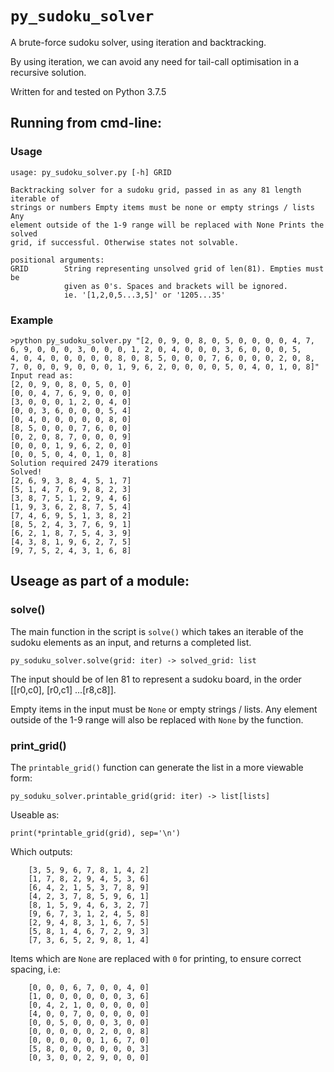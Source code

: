 # `py_sudoku_solver`

A brute-force sudoku solver, using iteration and backtracking.

By using iteration, we can avoid any need for tail-call optimisation in a recursive solution.

Written for and tested on Python 3.7.5

## Running from cmd-line:

### Usage
    usage: py_sudoku_solver.py [-h] GRID

    Backtracking solver for a sudoku grid, passed in as any 81 length iterable of
    strings or numbers Empty items must be none or empty strings / lists Any
    element outside of the 1-9 range will be replaced with None Prints the solved
    grid, if successful. Otherwise states not solvable.

    positional arguments:
    GRID        String representing unsolved grid of len(81). Empties must be
                given as 0's. Spaces and brackets will be ignored.
                ie. '[1,2,0,5...3,5]' or '1205...35'


### Example
    >python py_sudoku_solver.py "[2, 0, 9, 0, 8, 0, 5, 0, 0, 0, 0, 4, 7, 6, 9, 0, 0, 0, 3, 0, 0, 0, 1, 2, 0, 4, 0, 0, 0, 3, 6, 0, 0, 0, 5, 
    4, 0, 4, 0, 0, 0, 0, 0, 8, 0, 8, 5, 0, 0, 0, 7, 6, 0, 0, 0, 2, 0, 8, 7, 0, 0, 0, 9, 0, 0, 0, 1, 9, 6, 2, 0, 0, 0, 0, 5, 0, 4, 0, 1, 0, 8]"
    Input read as:
    [2, 0, 9, 0, 8, 0, 5, 0, 0]
    [0, 0, 4, 7, 6, 9, 0, 0, 0]
    [3, 0, 0, 0, 1, 2, 0, 4, 0]
    [0, 0, 3, 6, 0, 0, 0, 5, 4]
    [0, 4, 0, 0, 0, 0, 0, 8, 0]
    [8, 5, 0, 0, 0, 7, 6, 0, 0]
    [0, 2, 0, 8, 7, 0, 0, 0, 9]
    [0, 0, 0, 1, 9, 6, 2, 0, 0]
    [0, 0, 5, 0, 4, 0, 1, 0, 8]
    Solution required 2479 iterations
    Solved!
    [2, 6, 9, 3, 8, 4, 5, 1, 7]
    [5, 1, 4, 7, 6, 9, 8, 2, 3]
    [3, 8, 7, 5, 1, 2, 9, 4, 6]
    [1, 9, 3, 6, 2, 8, 7, 5, 4]
    [7, 4, 6, 9, 5, 1, 3, 8, 2]
    [8, 5, 2, 4, 3, 7, 6, 9, 1]
    [6, 2, 1, 8, 7, 5, 4, 3, 9]
    [4, 3, 8, 1, 9, 6, 2, 7, 5]
    [9, 7, 5, 2, 4, 3, 1, 6, 8]

## Useage as part of a module:

### solve()
The main function in the script is `solve()` which takes an iterable of the sudoku elements as an input, and returns a completed list.

    py_soduku_solver.solve(grid: iter) -> solved_grid: list

The input should be of len 81 to represent a sudoku board, in the order [[r0,c0], [r0,c1] ...[r8,c8]].

Empty items in the input must be `None` or empty strings / lists.
Any element outside of the 1-9 range will also be replaced with `None` by the function.

### print_grid()
The `printable_grid()` function can generate the list in a more viewable form:

    py_soduku_solver.printable_grid(grid: iter) -> list[lists]

Useable as:

    print(*printable_grid(grid), sep='\n')

Which outputs:

        [3, 5, 9, 6, 7, 8, 1, 4, 2]
        [1, 7, 8, 2, 9, 4, 5, 3, 6]
        [6, 4, 2, 1, 5, 3, 7, 8, 9]
        [4, 2, 3, 7, 8, 5, 9, 6, 1]
        [8, 1, 5, 9, 4, 6, 3, 2, 7]
        [9, 6, 7, 3, 1, 2, 4, 5, 8]
        [2, 9, 4, 8, 3, 1, 6, 7, 5]
        [5, 8, 1, 4, 6, 7, 2, 9, 3]
        [7, 3, 6, 5, 2, 9, 8, 1, 4]

Items which are `None` are replaced with `0` for printing, to ensure correct spacing, i.e:

        [0, 0, 0, 6, 7, 0, 0, 4, 0]
        [1, 0, 0, 0, 0, 0, 0, 3, 6]
        [0, 4, 2, 1, 0, 0, 0, 0, 0]
        [4, 0, 0, 7, 0, 0, 0, 0, 0]
        [0, 0, 5, 0, 0, 0, 3, 0, 0]
        [0, 0, 0, 0, 0, 2, 0, 0, 8]
        [0, 0, 0, 0, 0, 1, 6, 7, 0]
        [5, 8, 0, 0, 0, 0, 0, 0, 3]
        [0, 3, 0, 0, 2, 9, 0, 0, 0]